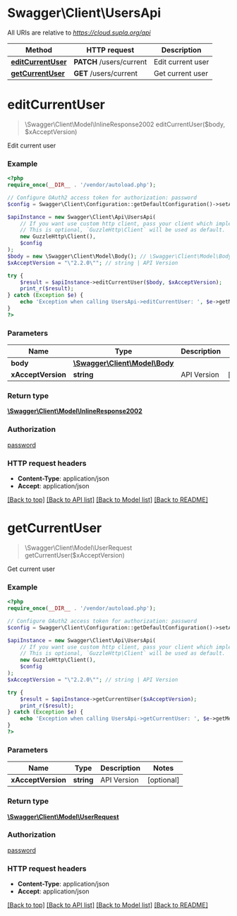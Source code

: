# Swagger\Client\UsersApi

All URIs are relative to *https://cloud.supla.org/api*

Method | HTTP request | Description
------------- | ------------- | -------------
[**editCurrentUser**](UsersApi.md#editCurrentUser) | **PATCH** /users/current | Edit current user
[**getCurrentUser**](UsersApi.md#getCurrentUser) | **GET** /users/current | Get current user


# **editCurrentUser**
> \Swagger\Client\Model\InlineResponse2002 editCurrentUser($body, $xAcceptVersion)

Edit current user

### Example
```php
<?php
require_once(__DIR__ . '/vendor/autoload.php');

// Configure OAuth2 access token for authorization: password
$config = Swagger\Client\Configuration::getDefaultConfiguration()->setAccessToken('YOUR_ACCESS_TOKEN');

$apiInstance = new Swagger\Client\Api\UsersApi(
    // If you want use custom http client, pass your client which implements `GuzzleHttp\ClientInterface`.
    // This is optional, `GuzzleHttp\Client` will be used as default.
    new GuzzleHttp\Client(),
    $config
);
$body = new \Swagger\Client\Model\Body(); // \Swagger\Client\Model\Body | 
$xAcceptVersion = "\"2.2.0\""; // string | API Version

try {
    $result = $apiInstance->editCurrentUser($body, $xAcceptVersion);
    print_r($result);
} catch (Exception $e) {
    echo 'Exception when calling UsersApi->editCurrentUser: ', $e->getMessage(), PHP_EOL;
}
?>
```

### Parameters

Name | Type | Description  | Notes
------------- | ------------- | ------------- | -------------
 **body** | [**\Swagger\Client\Model\Body**](../Model/Body.md)|  |
 **xAcceptVersion** | **string**| API Version | [optional]

### Return type

[**\Swagger\Client\Model\InlineResponse2002**](../Model/InlineResponse2002.md)

### Authorization

[password](../../README.md#password)

### HTTP request headers

 - **Content-Type**: application/json
 - **Accept**: application/json

[[Back to top]](#) [[Back to API list]](../../README.md#documentation-for-api-endpoints) [[Back to Model list]](../../README.md#documentation-for-models) [[Back to README]](../../README.md)

# **getCurrentUser**
> \Swagger\Client\Model\UserRequest getCurrentUser($xAcceptVersion)

Get current user

### Example
```php
<?php
require_once(__DIR__ . '/vendor/autoload.php');

// Configure OAuth2 access token for authorization: password
$config = Swagger\Client\Configuration::getDefaultConfiguration()->setAccessToken('YOUR_ACCESS_TOKEN');

$apiInstance = new Swagger\Client\Api\UsersApi(
    // If you want use custom http client, pass your client which implements `GuzzleHttp\ClientInterface`.
    // This is optional, `GuzzleHttp\Client` will be used as default.
    new GuzzleHttp\Client(),
    $config
);
$xAcceptVersion = "\"2.2.0\""; // string | API Version

try {
    $result = $apiInstance->getCurrentUser($xAcceptVersion);
    print_r($result);
} catch (Exception $e) {
    echo 'Exception when calling UsersApi->getCurrentUser: ', $e->getMessage(), PHP_EOL;
}
?>
```

### Parameters

Name | Type | Description  | Notes
------------- | ------------- | ------------- | -------------
 **xAcceptVersion** | **string**| API Version | [optional]

### Return type

[**\Swagger\Client\Model\UserRequest**](../Model/UserRequest.md)

### Authorization

[password](../../README.md#password)

### HTTP request headers

 - **Content-Type**: application/json
 - **Accept**: application/json

[[Back to top]](#) [[Back to API list]](../../README.md#documentation-for-api-endpoints) [[Back to Model list]](../../README.md#documentation-for-models) [[Back to README]](../../README.md)

